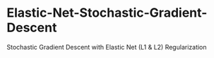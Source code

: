 # Elastic-Net-Stochastic-Gradient-Descent
Stochastic Gradient Descent with Elastic Net (L1 &amp; L2) Regularization

